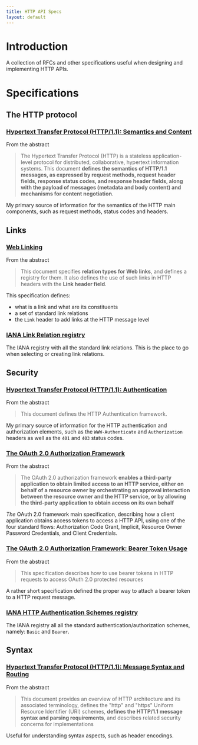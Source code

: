 ```yaml
---
title: HTTP API Specs
layout: default
---
```


# Introduction

A collection of RFCs and other specifications useful when designing and implementing HTTP APIs.

# Specifications

## The HTTP protocol

### [Hypertext Transfer Protocol (HTTP/1.1): Semantics and Content](https://tools.ietf.org/html/rfc7231)

From the abstract

> The Hypertext Transfer Protocol (HTTP) is a stateless application-
   level protocol for distributed, collaborative, hypertext information
   systems.  This document **defines the semantics of HTTP/1.1 messages,
   as expressed by request methods, request header fields, response
   status codes, and response header fields, along with the payload of
   messages (metadata and body content) and mechanisms for content
   negotiation**.

My primary source of information for the semantics of the HTTP main components, such as request methods, status codes and headers. 



## Links

### [Web Linking](https://tools.ietf.org/html/rfc5988)

From the abstract

> This document specifies **relation types for Web links**, and defines a
   registry for them.  It also defines the use of such links in HTTP
   headers with the **Link header field**.

This specification defines:
* what is a link and what are its constituents
* a set of standard link relations
* the `Link` header to add links at the HTTP message level

### [IANA Link Relation registry](http://www.iana.org/assignments/link-relations/link-relations.xhtml) 

The IANA registry with all the standard link relations.
This is the place to go when selecting or creating link relations.

## Security

### [Hypertext Transfer Protocol (HTTP/1.1): Authentication](https://tools.ietf.org/html/rfc7235)

From the abstract

> This document defines the HTTP Authentication framework.

My primary source of information for the HTTP authentication and authorization elements, such as the `WWW-Authenticate` and `Authorization` headers as well as the `401` and `403` status codes.

### [The OAuth 2.0 Authorization Framework](https://tools.ietf.org/html/rfc6749)

From the abstract

> The OAuth 2.0 authorization framework **enables a third-party
   application to obtain limited access to an HTTP service, either on
   behalf of a resource owner by orchestrating an approval interaction
   between the resource owner and the HTTP service, or by allowing the
   third-party application to obtain access on its own behalf**

*The* OAuth 2.0 framework main specification, describing how a client application obtains access tokens to access a HTTP API, using one of the four standard flows: Authorization Code Grant, Implicit, Resource Owner Password Credentials, and Client Credentials.

### [The OAuth 2.0 Authorization Framework: Bearer Token Usage](https://tools.ietf.org/html/rfc6750)

From the abstract

> This specification describes how to use bearer tokens in HTTP
   requests to access OAuth 2.0 protected resources

A rather short specification defined the proper way to attach a bearer token to a HTTP request message.

### [IANA HTTP Authentication Schemes registry](http://www.iana.org/assignments/http-authschemes/http-authschemes.xhtml)

The IANA registry all all the standard authentication/authorization schemes, namely: `Basic` and `Bearer`.

## Syntax

### [Hypertext Transfer Protocol (HTTP/1.1): Message Syntax and Routing](https://tools.ietf.org/html/rfc7230)

From the abstract

> This document provides an overview of HTTP architecture and
   its associated terminology, defines the "http" and "https" Uniform
   Resource Identifier (URI) schemes, **defines the HTTP/1.1 message
   syntax and parsing requirements**, and describes related security
   concerns for implementations

Useful for understanding syntax aspects, such as header encodings.
